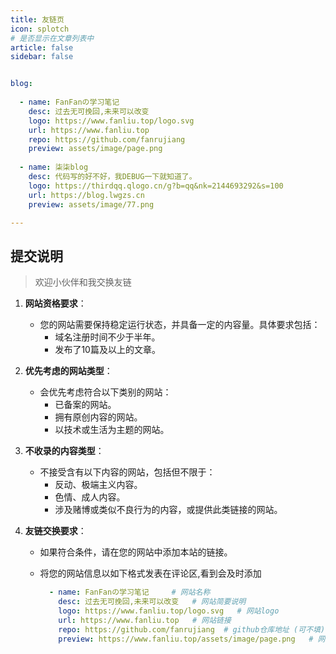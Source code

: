 ```yaml
---
title: 友链页
icon: splotch
# 是否显示在文章列表中
article: false
sidebar: false


blog:
  
  - name: FanFanの学习笔记
    desc: 过去无可挽回,未来可以改变
    logo: https://www.fanliu.top/logo.svg
    url: https://www.fanliu.top
    repo: https://github.com/fanrujiang
    preview: assets/image/page.png
    
  - name: 柒柒blog
    desc: 代码写的好不好，我DEBUG一下就知道了。
    logo: https://thirdqq.qlogo.cn/g?b=qq&nk=2144693292&s=100
    url: https://blog.lwgzs.cn
    preview: assets/image/77.png

---
```


<SiteInfo
v-for="item in $frontmatter.blog"
:key="item.link"
v-bind="item"
/>




## 提交说明

> 欢迎小伙伴和我交换友链


1. **网站资格要求**：

   - 您的网站需要保持稳定运行状态，并具备一定的内容量。具体要求包括：
     - 域名注册时间不少于半年。
     - 发布了10篇及以上的文章。

2. **优先考虑的网站类型**：

   - 会优先考虑符合以下类别的网站：
     - 已备案的网站。
     - 拥有原创内容的网站。
     - 以技术或生活为主题的网站。

3. **不收录的内容类型**：

   - 不接受含有以下内容的网站，包括但不限于：
     - 反动、极端主义内容。
     - 色情、成人内容。
     - 涉及赌博或类似不良行为的内容，或提供此类链接的网站。

4. **友链交换要求**：

   - 如果符合条件，请在您的网站中添加本站的链接。

   - 将您的网站信息以如下格式发表在评论区,看到会及时添加

     ```yml
       - name: FanFanの学习笔记     # 网站名称
         desc: 过去无可挽回,未来可以改变   # 网站简要说明
         logo: https://www.fanliu.top/logo.svg   # 网站logo
         url: https://www.fanliu.top   # 网站链接
         repo: https://github.com/fanrujiang  # github仓库地址 (可不填)
         preview: https://www.fanliu.top/assets/image/page.png   # 网站主页展示图
     ```

     

